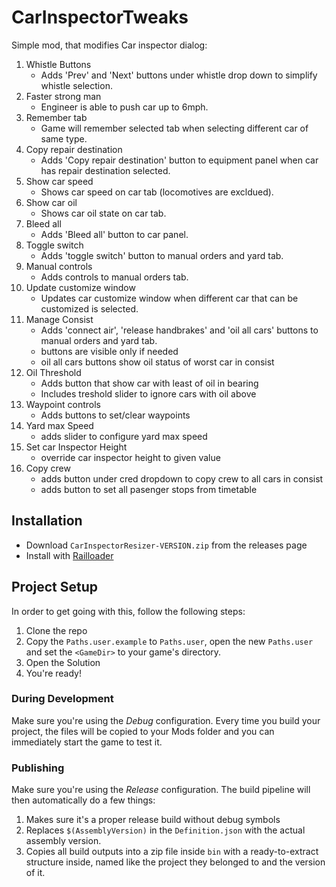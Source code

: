 # CarInspectorTweaks

Simple mod, that modifies Car inspector dialog:

1. Whistle Buttons
    - Adds 'Prev' and 'Next' buttons under whistle drop down to simplify whistle selection.
1. Faster strong man
    - Engineer is able to push car up to 6mph.
1. Remember tab
    - Game will remember selected tab when selecting different car of same type.
1. Copy repair destination
    - Adds 'Copy repair destination' button to equipment panel when car has repair destination selected.
1. Show car speed
    - Shows car speed on car tab (locomotives are excldued).
1. Show car oil
    - Shows car oil state on car tab.
1. Bleed all
    - Adds 'Bleed all' button to car panel.
1. Toggle switch
    - Adds 'toggle switch' button to manual orders and yard tab.
1. Manual controls
    -  Adds controls to manual orders tab.
1. Update customize window
    - Updates car customize window when different car that can be customized is selected.
1. Manage Consist
    - Adds 'connect air', 'release handbrakes' and 'oil all cars' buttons to manual orders and yard tab.
    - buttons are visible only if needed
    - oil all cars buttons show oil status of worst car in consist
1. Oil Threshold
    - Adds button that show car with least of oil in bearing
    - Includes treshold slider to ignore cars with oil above
1. Waypoint controls
    - Adds buttons to set/clear waypoints
1. Yard max Speed
    - adds slider to configure yard max speed
1. Set car Inspector Height
    - override car inspector height to given value
1. Copy crew
    - adds button under cred dropdown to copy crew to all cars in consist
    - adds button to set all pasenger stops from timetable
    
## Installation

* Download `CarInspectorResizer-VERSION.zip` from the releases page
* Install with [Railloader]([https://www.nexusmods.com/site/mods/21](https://railroader.stelltis.ch/))

## Project Setup

In order to get going with this, follow the following steps:

1. Clone the repo
2. Copy the `Paths.user.example` to `Paths.user`, open the new `Paths.user` and set the `<GameDir>` to your game's directory.
3. Open the Solution
4. You're ready!

### During Development
Make sure you're using the _Debug_ configuration. Every time you build your project, the files will be copied to your Mods folder and you can immediately start the game to test it.

### Publishing
Make sure you're using the _Release_ configuration. The build pipeline will then automatically do a few things:

1. Makes sure it's a proper release build without debug symbols
1. Replaces `$(AssemblyVersion)` in the `Definition.json` with the actual assembly version.
1. Copies all build outputs into a zip file inside `bin` with a ready-to-extract structure inside, named like the project they belonged to and the version of it.
